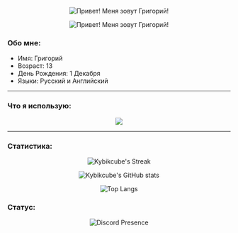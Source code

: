 <p align="center">
  <img src="https://readme-typing-svg.herokuapp.com?color=%ffffff&lines=Привет!+Меня+зовут+Григорий!&size=25&center=true" alt="Привет! Меня зовут Григорий!" />
</p>
<p align="center">
  <img src="https://readme-typing-svg.herokuapp.com?color=%ffffff&lines=1+проект+в+неделю&size=25&center=true" alt="Привет! Меня зовут Григорий!" />
</p>


### Обо мне:

- Имя: Григорий
- Возраст: 13
- День Рождения: 1 Декабря
- Языки: Русский и Английский

---

### Что я использую:

<p align="center">
  <a href="https://skillicons.dev">
    <img src="https://skillicons.dev/icons?i=bash,cloudflare,css,discord,bots,flask,git,github,gmail,html,js,linux,mysql,nodejs,npm,ps,py,sqlite,stackoverflow,ubuntu,vscode,windows,&perline=10" />
  </a>
</p>

---

### Статистика:

<p align="center">
  <img src="https://github-readme-streak-stats-salesp07.vercel.app/?user=shzanya&count_private=true&theme=material-palenight" alt="Kybikcube's Streak" />
</p>

<p align="center">
  <img src="https://github-readme-stats.vercel.app/api?username=Kybikcube&show_icons=true&theme=material-palenight" alt="Kybikcube's GitHub stats" />
</p>

<p align="center">
  <img src="https://github-readme-stats.vercel.app/api/top-langs/?username=Kybikcube&layout=compact&theme=material-palenight" alt="Top Langs" />
</p>

### Статус:

<p align="center">
  <img src="https://lanyard.cnrad.dev/api/939055674615287838" alt="Discord Presence" />
</p>


